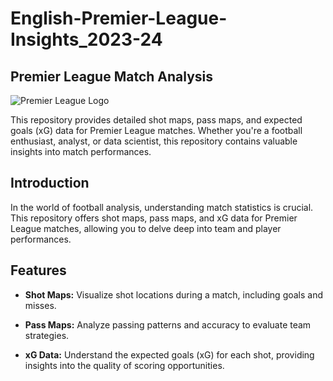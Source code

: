# English-Premier-League-Insights_2023-24
## Premier League Match Analysis

![Premier League Logo](![image](https://github.com/GauravKSingh1/English-Premier-League-Insights_2023-24/assets/105987725/2b8f26c8-8316-4aa8-a92a-58d575b0cea9)
)

This repository provides detailed shot maps, pass maps, and expected goals (xG) data for Premier League matches. Whether you're a football enthusiast, analyst, or data scientist, this repository contains valuable insights into match performances.


## Introduction

In the world of football analysis, understanding match statistics is crucial. This repository offers shot maps, pass maps, and xG data for Premier League matches, allowing you to delve deep into team and player performances.

## Features

- **Shot Maps:** Visualize shot locations during a match, including goals and misses.

- **Pass Maps:** Analyze passing patterns and accuracy to evaluate team strategies.

- **xG Data:** Understand the expected goals (xG) for each shot, providing insights into the quality of scoring opportunities.
